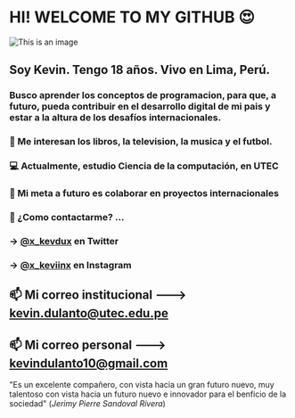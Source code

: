 # HI! WELCOME TO MY GITHUB 😍

![This is an image](https://i.pinimg.com/originals/f2/51/88/f25188ba611ce680d901a0bc38beaf05.jpg)

## Soy Kevin. Tengo 18 años. Vivo en Lima, Perú. 
### Busco aprender los conceptos de programacion, para que, a futuro, pueda contribuir en el desarrollo digital de mi pais y estar a la altura de los desafíos internacionales.

### 👀 Me interesan los libros, la television, la musica y el futbol.
### 💻 Actualmente, estudio Ciencia de la computación, en UTEC
### 💞️ Mi meta a futuro es colaborar en proyectos internacionales
### 📱 ¿Como contactarme? ...
### -> [@x_kevdux](https://twitter.com/x_kevdux) en Twitter
### -> [@x_keviinx](https://www.instagram.com/x_keviinx/) en Instagram

## 📫 Mi correo institucional ---> kevin.dulanto@utec.edu.pe

## 📫 Mi correo personal ---> kevindulanto10@gmail.com

<!---
kevinrdf/kevinrdf is a ✨ special ✨ repository because its `README.md` (this file) appears on your GitHub profile.
You can click the Preview link to take a look at your change
--->

"Es un excelente compañero, con vista hacia un gran futuro nuevo, muy talentoso con vista hacia un futuro nuevo e innovador para el benficio de la sociedad"
(*Jerimy Pierre Sandoval Rivera*)
